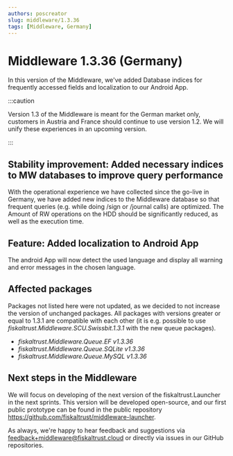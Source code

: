 ```yaml
---
authors: poscreator
slug: middleware/1.3.36
tags: [Middleware, Germany]
---
```


# Middleware 1.3.36 (Germany)
In this version of the Middleware, we've added Database indices for frequently accessed fields and localization to our Android App.

<!--truncate-->

:::caution

Version 1.3 of the Middleware is meant for the German market only, customers in Austria and France should continue to use version 1.2. We will unify these experiences in an upcoming version.

:::

## Stability improvement: Added necessary indices to MW databases to improve query performance
With the operational experience we have collected since the go-live in Germany, we have added new indices to the Middleware database so that frequent queries (e.g. while doing /sign or /journal calls) are optimized. The Amount of RW operations on the HDD should be significantly reduced, as well as the execution time.


## Feature: Added localization to Android App
The android App will now detect the used language and display all warning and error messages in the chosen language.


## Affected packages
Packages not listed here were not updated, as we decided to not increase the version of unchanged packages. All packages with versions greater or equal to 1.3.1 are compatible with each other (it is e.g. possible to use _fiskaltrust.Middleware.SCU.Swissbit.1.3.1_ with the new queue packages).

- _fiskaltrust.Middleware.Queue.EF v1.3.36_
- _fiskaltrust.Middleware.Queue.SQLite v1.3.36_
- _fiskaltrust.Middleware.Queue.MySQL v1.3.36_


## Next steps in the Middleware
We will focus on developing of the next version of the fiskaltrust.Launcher in the next sprints.
This version will be developed open-source, and our first public prototype can be found in the public repository https://github.com/fiskaltrust/middleware-launcher.

As always, we're happy to hear feedback and suggestions via [feedback+middleware@fiskaltrust.cloud](mailto:feedback+middleware@fiskaltrust.cloud) or directly via issues in our GitHub repositories.
